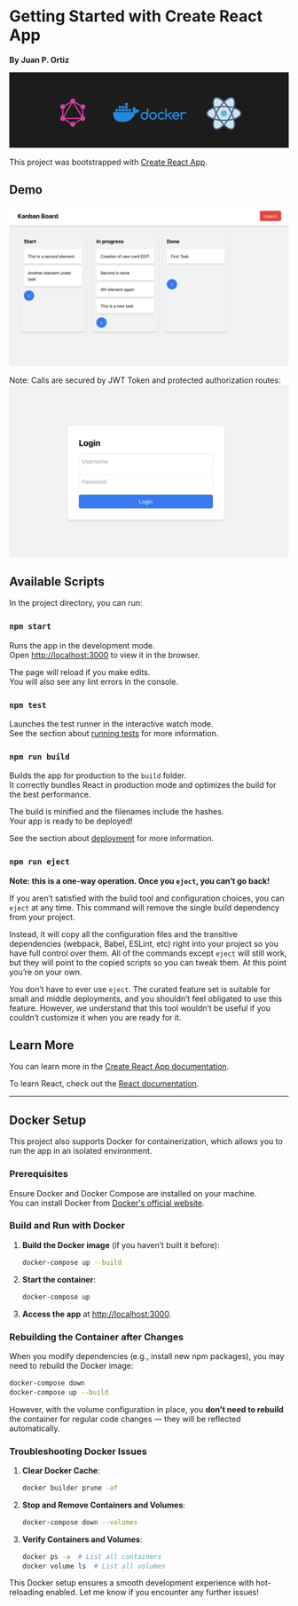 
# Getting Started with Create React App
**By Juan P. Ortiz**

![Banner](./images/banner.png)

This project was bootstrapped with [Create React App](https://github.com/facebook/create-react-app).

## Demo

![Banner](./images/board.png)

Note: Calls are secured by JWT Token and protected authorization routes:
![Login](./images/login.png)

## Available Scripts

In the project directory, you can run:

### `npm start`

Runs the app in the development mode.  
Open [http://localhost:3000](http://localhost:3000) to view it in the browser.

The page will reload if you make edits.  
You will also see any lint errors in the console.

### `npm test`

Launches the test runner in the interactive watch mode.  
See the section about [running tests](https://facebook.github.io/create-react-app/docs/running-tests) for more information.

### `npm run build`

Builds the app for production to the `build` folder.  
It correctly bundles React in production mode and optimizes the build for the best performance.

The build is minified and the filenames include the hashes.  
Your app is ready to be deployed!

See the section about [deployment](https://facebook.github.io/create-react-app/docs/deployment) for more information.

### `npm run eject`

**Note: this is a one-way operation. Once you `eject`, you can’t go back!**

If you aren’t satisfied with the build tool and configuration choices, you can `eject` at any time. This command will remove the single build dependency from your project.

Instead, it will copy all the configuration files and the transitive dependencies (webpack, Babel, ESLint, etc) right into your project so you have full control over them. All of the commands except `eject` will still work, but they will point to the copied scripts so you can tweak them. At this point you’re on your own.

You don’t have to ever use `eject`. The curated feature set is suitable for small and middle deployments, and you shouldn’t feel obligated to use this feature. However, we understand that this tool wouldn’t be useful if you couldn’t customize it when you are ready for it.

## Learn More

You can learn more in the [Create React App documentation](https://facebook.github.io/create-react-app/docs/getting-started).

To learn React, check out the [React documentation](https://reactjs.org/).

---

## Docker Setup

This project also supports Docker for containerization, which allows you to run the app in an isolated environment.

### Prerequisites

Ensure Docker and Docker Compose are installed on your machine.  
You can install Docker from [Docker's official website](https://docs.docker.com/get-docker/).


### Build and Run with Docker

1. **Build the Docker image** (if you haven’t built it before):
   ```bash
   docker-compose up --build
   ```

2. **Start the container**:
   ```bash
   docker-compose up
   ```

3. **Access the app** at [http://localhost:3000](http://localhost:3000).

### Rebuilding the Container after Changes

When you modify dependencies (e.g., install new npm packages), you may need to rebuild the Docker image:

```bash
docker-compose down
docker-compose up --build
```

However, with the volume configuration in place, you **don’t need to rebuild** the container for regular code changes — they will be reflected automatically.

### Troubleshooting Docker Issues

1. **Clear Docker Cache**:
   ```bash
   docker builder prune -af
   ```

2. **Stop and Remove Containers and Volumes**:
   ```bash
   docker-compose down --volumes
   ```

3. **Verify Containers and Volumes**:
   ```bash
   docker ps -a  # List all containers
   docker volume ls  # List all volumes
   ```

This Docker setup ensures a smooth development experience with hot-reloading enabled. Let me know if you encounter any further issues!
